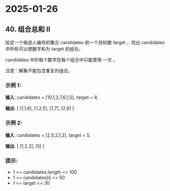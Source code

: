 # 2025-01-26

## 40. 组合总和 II

给定一个候选人编号的集合 candidates 和一个目标数 target ，找出 candidates 中所有可以使数字和为 target 的组合。

candidates 中的每个数字在每个组合中只能使用 一次 。

注意：解集不能包含重复的组合。



### 示例 1:

**输入**: candidates = [10,1,2,7,6,1,5], target = 8,

**输出**:
[
[1,1,6],
[1,2,5],
[1,7],
[2,6]
]

### 示例 2:

**输入**: candidates = [2,5,2,1,2], target = 5,

**输出**:
[
[1,2,2],
[5]
]


### 提示:

- 1 <= candidates.length <= 100
- 1 <= candidates[i] <= 50
- 1 <= target <= 30